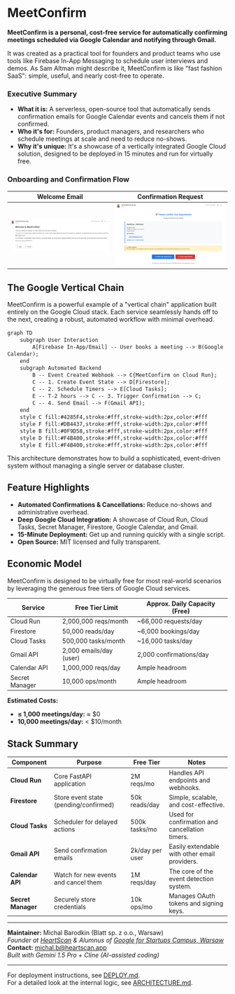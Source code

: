 # MeetConfirm

**MeetConfirm is a personal, cost-free service for automatically confirming meetings scheduled via Google Calendar and notifying through Gmail.**

It was created as a practical tool for founders and product teams who use tools like Firebase In-App Messaging to schedule user interviews and demos. As Sam Altman might describe it, MeetConfirm is like "fast fashion SaaS": simple, useful, and nearly cost-free to operate.

### Executive Summary

*   **What it is:** A serverless, open-source tool that automatically sends confirmation emails for Google Calendar events and cancels them if not confirmed.
*   **Who it's for:** Founders, product managers, and researchers who schedule meetings at scale and need to reduce no-shows.
*   **Why it's unique:** It's a showcase of a vertically integrated Google Cloud solution, designed to be deployed in 15 minutes and run for virtually free.

### Onboarding and Confirmation Flow

| Welcome Email | Confirmation Request |
| :---: | :---: |
| ![Welcome Email](images/intro%20email.png) | ![Confirmation Email](images/confirmation%20email.png) |

## The Google Vertical Chain

MeetConfirm is a powerful example of a "vertical chain" application built entirely on the Google Cloud stack. Each service seamlessly hands off to the next, creating a robust, automated workflow with minimal overhead.

```mermaid
graph TD
    subgraph User Interaction
        A[Firebase In-App/Email] -- User books a meeting --> B(Google Calendar);
    end
    subgraph Automated Backend
        B -- Event Created Webhook --> C{MeetConfirm on Cloud Run};
        C -- 1. Create Event State --> D[Firestore];
        C -- 2. Schedule Timers --> E[Cloud Tasks];
        E -- T-2 hours --> C -- 3. Trigger Confirmation --> C;
        C -- 4. Send Email --> F(Gmail API);
    end
    style C fill:#4285F4,stroke:#fff,stroke-width:2px,color:#fff
    style F fill:#DB4437,stroke:#fff,stroke-width:2px,color:#fff
    style B fill:#0F9D58,stroke:#fff,stroke-width:2px,color:#fff
    style D fill:#F4B400,stroke:#fff,stroke-width:2px,color:#fff
    style E fill:#F4B400,stroke:#fff,stroke-width:2px,color:#fff
```

This architecture demonstrates how to build a sophisticated, event-driven system without managing a single server or database cluster.

## Feature Highlights

*   **Automated Confirmations & Cancellations:** Reduce no-shows and administrative overhead.
*   **Deep Google Cloud Integration:** A showcase of Cloud Run, Cloud Tasks, Secret Manager, Firestore, Google Calendar, and Gmail.
*   **15-Minute Deployment:** Get up and running quickly with a single script.
*   **Open Source:** MIT licensed and fully transparent.

## Economic Model

MeetConfirm is designed to be virtually free for most real-world scenarios by leveraging the generous free tiers of Google Cloud services.

| Service          | Free Tier Limit        | Approx. Daily Capacity (Free) |
| ---------------- | ---------------------- | ----------------------------- |
| Cloud Run        | 2,000,000 reqs/month   | ~66,000 requests/day          |
| Firestore        | 50,000 reads/day       | ~6,000 bookings/day           |
| Cloud Tasks      | 500,000 tasks/month    | ~16,000 tasks/day             |
| Gmail API        | 2,000 emails/day (user)| 2,000 confirmations/day       |
| Calendar API     | 1,000,000 reqs/day     | Ample headroom                |
| Secret Manager   | 10,000 ops/month       | Ample headroom                |

**Estimated Costs:**
*   **≤ 1,000 meetings/day:** ≈ $0
*   **10,000 meetings/day:** < $10/month

## Stack Summary

| Component        | Purpose                               | Free Tier        | Notes                                     |
| ---------------- | ------------------------------------- | ---------------- | ----------------------------------------- |
| **Cloud Run**    | Core FastAPI application             | 2M reqs/mo       | Handles API endpoints and webhooks.       |
| **Firestore**    | Store event state (pending/confirmed) | 50k reads/day    | Simple, scalable, and cost-effective.     |
| **Cloud Tasks**  | Scheduler for delayed actions         | 500k tasks/mo    | Used for confirmation and cancellation timers. |
| **Gmail API**    | Send confirmation emails              | 2k/day per user  | Easily extendable with other email providers. |
| **Calendar API** | Watch for new events and cancel them  | 1M reqs/day      | The core of the event detection system.   |
| **Secret Manager**| Securely store credentials          | 10k ops/mo       | Manages OAuth tokens and signing keys.    |

---

**Maintainer:** Michal Barodkin (Blatt sp. z o.o., Warsaw)  
*Founder at [HeartScan](https://heartscan.app) & Alumnus of [Google for Startups Campus, Warsaw](https://www.campus.co/warsaw/)*  
**Contact:** michal.b@heartscan.app  
*Built with Gemini 1.5 Pro + Cline (AI-assisted coding)*

---

For deployment instructions, see [DEPLOY.md](DEPLOY.md).  
For a detailed look at the internal logic, see [ARCHITECTURE.md](ARCHITECTURE.md).
